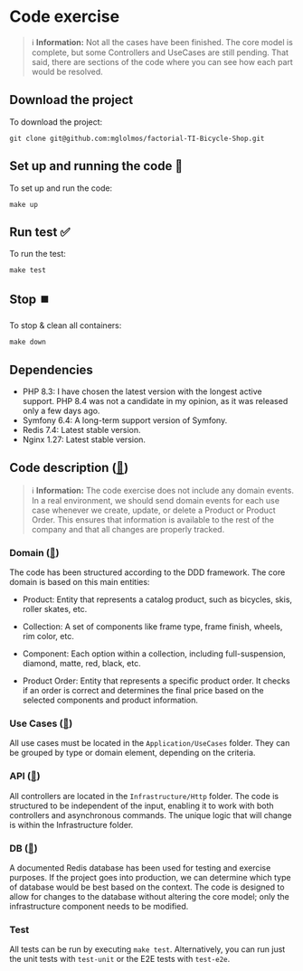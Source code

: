 # Code exercise

> ℹ️ **Information:** Not all the cases have been finished. The core model is complete, but some Controllers and UseCases are still pending. That said, there are sections of the code where you can see how each part would be resolved.

## Download the project
To download the project:
```
git clone git@github.com:mglolmos/factorial-TI-Bicycle-Shop.git
```

## Set up and running the code 🚀

To set up and run the code:
```
make up
```

## Run test ✅
To run the test:
```
make test
```

## Stop ⏹️
To stop & clean all containers:
```
make down
```

## Dependencies
* PHP 8.3: I have chosen the latest version with the longest active support. PHP 8.4 was not a candidate in my opinion, as it was released only a few days ago. 
* Symfony 6.4: A long-term support version of Symfony.
* Redis 7.4: Latest stable version.
* Nginx 1.27: Latest stable version.

## Code description ([🔗](code_description.md))
> ℹ️ **Information:** The code exercise does not include any domain events. In a real environment, we should send domain events for each use case whenever we create, update, or delete a Product or Product Order. This ensures that information is available to the rest of the company and that all changes are properly tracked.


### Domain ([🔗](code_description/domain.md))

The code has been structured according to the DDD framework. The core domain is based on this main entities:
* Product: Entity that represents a catalog product, such as bicycles, skis, roller skates, etc.
* Collection: A set of components like frame type, frame finish, wheels, rim color, etc.
* Component: Each option within a collection, including full-suspension, diamond, matte, red, black, etc.

* Product Order: Entity that represents a specific product order. It checks if an order is correct and determines the final price based on the selected components and product information.

### Use Cases ([🔗](code_description/use_cases.md))

All use cases must be located in the `Application/UseCases` folder. They can be grouped by type or domain element, depending on the criteria.

### API ([🔗](code_description/api.md))
All controllers are located in the `Infrastructure/Http` folder. The code is structured to be independent of the input, enabling it to work with both controllers and asynchronous commands. The unique logic that will change is within the Infrastructure folder.

### DB ([🔗](code_description/db.md))
A documented Redis database has been used for testing and exercise purposes. If the project goes into production, we can determine which type of database would be best based on the context. The code is designed to allow for changes to the database without altering the core model; only the infrastructure component needs to be modified.

### Test
All tests can be run by executing `make test`. Alternatively, you can run just the unit tests with `test-unit` or the E2E tests with `test-e2e`.

